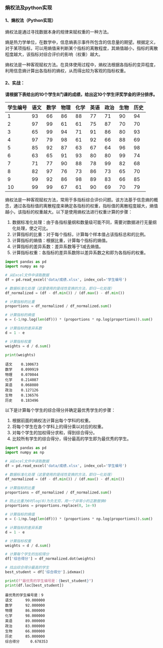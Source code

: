 ### 熵权法及python实现

#### 1、熵权法（Python实现）

熵权法是通过寻找数据本身的规律来赋权重的一种方法。

熵是热力学单位，在数学中，信息熵表示事件所包含的信息量的期望。根据定义，对于某项指标，可以用熵值来判断某个指标的离散程度，其熵值越小，指标的离散程度越大，该指标对综合评价的影响（权重）越大。

熵权法是一种客观赋权方法。在具体使用过程中，熵权法根据各指标的变异程度，利用信息熵计算出各指标的熵权，从而得出较为客观的指标权重。



#### 2、实战：

**请根据下表给出的10个学生8门课的成绩，给出这10个学生评奖学金的评分排序。**

| 学生编号 | 语文 | 数学 | 物理 | 化学 | 英语 | 政治 | 生物 | 历史 |
| -------- | ---- | ---- | ---- | ---- | ---- | ---- | ---- | ---- |
| 1        | 93   | 66   | 86   | 88   | 77   | 71   | 90   | 94   |
| 2        | 97   | 99   | 61   | 61   | 75   | 87   | 70   | 70   |
| 3        | 65   | 99   | 94   | 71   | 91   | 86   | 80   | 93   |
| 4        | 97   | 79   | 98   | 61   | 92   | 66   | 88   | 69   |
| 5        | 85   | 92   | 87   | 63   | 67   | 64   | 96   | 98   |
| 6        | 63   | 65   | 91   | 93   | 80   | 80   | 99   | 74   |
| 7        | 71   | 77   | 90   | 88   | 78   | 99   | 82   | 68   |
| 8        | 82   | 97   | 76   | 73   | 86   | 73   | 65   | 70   |
| 9        | 99   | 92   | 86   | 98   | 89   | 83   | 66   | 85   |
| 10       | 99   | 99   | 67   | 61   | 90   | 69   | 70   | 79   |

熵权法是一种客观赋权方法，常用于多指标综合评价问题。该方法基于信息熵的概念，通过各指标值的离散程度来确定各指标的权重，指标值的离散程度越大，熵值越小，该指标的权重越大。以下是使用熵权法进行权重计算的步骤：

1. 数据标准化处理：由于各指标量纲和数量级可能不同，需要对数据进行无量纲化处理，使之可比。
2. 计算指标的比重：对于每个指标，计算每个样本值占该指标总和的比例。
3. 计算指标的熵值：根据比重，计算每个指标的熵值。
4. 计算指标的差异系数：差异系数等于1减去熵值。
5. 计算指标权重：各指标的差异系数除以差异系数之和即为各指标的权重。

```python
import pandas as pd
import numpy as np

# 从Excel文件中读取数据
df = pd.read_excel('data/成绩.xlsx', index_col='学生编号')

# 数据标准化处理（这里使用的是线性变换的方法，即归一化处理）
df_normalized = (df - df.min()) / (df.max() - df.min())

# 计算指标的比重
proportions = df_normalized / df_normalized.sum()

# 计算指标的熵值
e = (-1/np.log(len(df))) * (proportions * np.log(proportions)).sum()

# 计算指标的差异系数
d = 1 - e

# 计算指标权重
weights = d / d.sum()

print(weights)

```

```
语文    0.100673
数学    0.099919
物理    0.070044
化学    0.214087
英语    0.068080
政治    0.127126
生物    0.136576
历史    0.183496
```

以下是计算每个学生的综合得分并确定最优秀学生的步骤：

1. 根据前面的熵权法计算出每个学科的权重。
2. 将每个学生在各个学科上的得分乘以对应的权重。
3. 对每个学生的加权得分求和，得到综合得分。
4. 比较所有学生的综合得分，得分最高的学生即为最优秀的学生。

```python
import pandas as pd
import numpy as np

# 从Excel文件中读取数据
df = pd.read_excel('data/成绩.xlsx', index_col='学生编号')

# 数据标准化处理（这里使用的是线性变换的方法，即归一化处理）
df_normalized = (df - df.min()) / (df.max() - df.min())

# 计算指标的比重
proportions = df_normalized / df_normalized.sum()

# 防止比重为0时log(0)为负无穷，用一个非常小的正数替换0
proportions = proportions.replace(0, 1e-9)

# 计算指标的熵值
e = (-1/np.log(len(df))) * (proportions * np.log(proportions)).sum()

# 计算指标的差异系数
d = 1 - e

# 计算指标权重
weights = d / d.sum()

# 计算每个学生的加权得分
df['综合得分'] = df_normalized.dot(weights)

# 找出综合得分最高的学生
best_student = df['综合得分'].idxmax()

print(f"最优秀的学生编号是：{best_student}")
print(df.loc[best_student])

```

```
最优秀的学生编号是：9
语文      99.000000
数学      92.000000
物理      86.000000
化学      98.000000
英语      89.000000
政治      83.000000
生物      66.000000
历史      85.000000
综合得分     0.678353
```